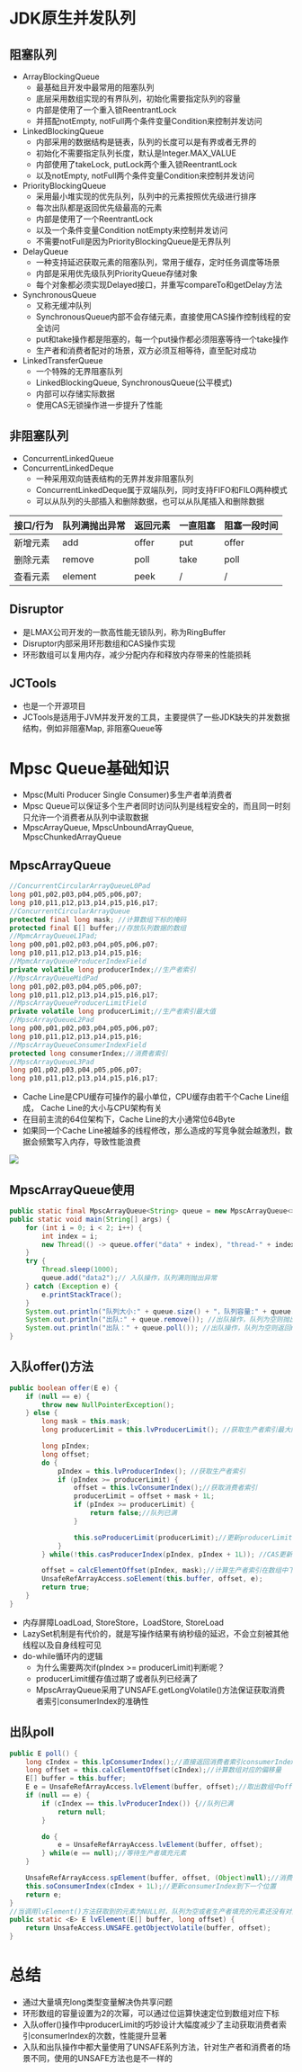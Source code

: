 # JDK原生并发队列

## 阻塞队列

- ArrayBlockingQueue
  - 最基础且开发中最常用的阻塞队列
  - 底层采用数组实现的有界队列，初始化需要指定队列的容量
  - 内部是使用了一个重入锁ReentrantLock
  - 并搭配notEmpty, notFull两个条件变量Condition来控制并发访问
- LinkedBlockingQueue
  - 内部采用的数据结构是链表，队列的长度可以是有界或者无界的
  - 初始化不需要指定队列长度，默认是Integer.MAX_VALUE
  - 内部使用了takeLock, putLock两个重入锁ReentrantLock
  - 以及notEmpty, notFull两个条件变量Condition来控制并发访问
- PriorityBlockingQueue
  - 采用最小堆实现的优先队列，队列中的元素按照优先级进行排序
  - 每次出队都是返回优先级最高的元素
  - 内部是使用了一个ReentrantLock
  - 以及一个条件变量Condition notEmpty来控制并发访问
  - 不需要notFull是因为PriorityBlockingQueue是无界队列
- DelayQueue
  - 一种支持延迟获取元素的阻塞队列，常用于缓存，定时任务调度等场景
  - 内部是采用优先级队列PriorityQueue存储对象
  - 每个对象都必须实现Delayed接口，并重写compareTo和getDelay方法
- SynchronousQueue
  - 又称无缓冲队列
  - SynchronousQueue内部不会存储元素，直接使用CAS操作控制线程的安全访问
  - put和take操作都是阻塞的，每一个put操作都必须阻塞等待一个take操作
  - 生产者和消费者配对的场景，双方必须互相等待，直至配对成功
- LinkedTransferQueue
  - 一个特殊的无界阻塞队列
  - LinkedBlockingQueue, SynchronousQueue(公平模式)
  - 内部可以存储实际数据
  - 使用CAS无锁操作进一步提升了性能

## 非阻塞队列

- ConcurrentLinkedQueue
- ConcurrentLinkedDeque
  - 一种采用双向链表结构的无界并发非阻塞队列
  - ConcurrentLinkedDeque属于双端队列，同时支持FIFO和FILO两种模式
  - 可以从队列的头部插入和删除数据，也可以从队尾插入和删除数据

| 接口/行为 | 队列满抛出异常 | 返回元素 | 一直阻塞 | 阻塞一段时间 |
| --------- | -------------- | -------- | -------- | ------------ |
| 新增元素  | add            | offer    | put      | offer        |
| 删除元素  | remove         | poll     | take     | poll         |
| 查看元素  | element        | peek     | /        | /            |

## Disruptor

- 是LMAX公司开发的一款高性能无锁队列，称为RingBuffer
- Disruptor内部采用环形数组和CAS操作实现
- 环形数组可以复用内存，减少分配内存和释放内存带来的性能损耗

## JCTools

- 也是一个开源项目
- JCTools是适用于JVM并发开发的工具，主要提供了一些JDK缺失的并发数据结构，例如非阻塞Map, 非阻塞Queue等

# Mpsc Queue基础知识

- Mpsc(Multi Producer Single Consumer)多生产者单消费者
- Mpsc Queue可以保证多个生产者同时访问队列是线程安全的，而且同一时刻只允许一个消费者从队列中读取数据
- MpscArrayQueue, MpscUnboundArrayQueue, MpscChunkedArrayQueue

## MpscArrayQueue

```java
//ConcurrentCircularArrayQueueL0Pad
long p01,p02,p03,p04,p05,p06,p07;
long p10,p11,p12,p13,p14,p15,p16,p17;
//ConcurrentCircularArrayQueue
protected final long mask; //计算数组下标的掩码
protected final E[] buffer;//存放队列数据的数组
//MpmcArrayQueueL1Pad;
long p00,p01,p02,p03,p04,p05,p06,p07;
long p10,p11,p12,p13,p14,p15,p16;
//MpmcArrayQueueProducerIndexField
private volatile long producerIndex;//生产者索引
//MpscArrayQueueMidPad
long p01,p02,p03,p04,p05,p06,p07;
long p10,p11,p12,p13,p14,p15,p16,p17;
//MpscArrayQueueProducerLimitField
private volatile long producerLimit;//生产者索引最大值
//MpscArrayQueueL2Pad
long p00,p01,p02,p03,p04,p05,p06,p07;
long p10,p11,p12,p13,p14,p15,p16;
//MpscArrayQueueConsumerIndexField
protected long consumerIndex;//消费者索引
//MpscArrayQueueL3Pad
long p01,p02,p03,p04,p05,p06,p07;
long p10,p11,p12,p13,p14,p15,p16,p17;
```

- Cache Line是CPU缓存可操作的最小单位，CPU缓存由若干个Cache Line组成， Cache Line的大小与CPU架构有关
- 在目前主流的64位架构下，Cache Line的大小通常位64Byte
- 如果同一个Cache Line被越多的线程修改，那么造成的写竞争就会越激烈，数据会频繁写入内存，导致性能浪费

![](./images/CPU缓存行.png)

## MpscArrayQueue使用

```java
public static final MpscArrayQueue<String> queue = new MpscArrayQueue<>(2);
public static void main(String[] args) {
    for (int i = 0; i < 2; i++) {
        int index = i;
        new Thread(() -> queue.offer("data" + index), "thread-" + index).start();
    }
    try {
        Thread.sleep(1000);
        queue.add("data2");// 入队操作，队列满则抛出异常
    } catch (Exception e) {
        e.printStackTrace();
    }
    System.out.println("队列大小:" + queue.size() + "，队列容量:" + queue.capacity());
    System.out.println("出队:" + queue.remove()); //出队操作，队列为空则抛出异常
    System.out.println("出队：" + queue.poll()); //出队操作，队列为空则返回null
}
```

## 入队offer()方法

```java
public boolean offer(E e) {
    if (null == e) {
        throw new NullPointerException();
    } else {
        long mask = this.mask;
        long producerLimit = this.lvProducerLimit(); //获取生产者索引最大限制

        long pIndex;
        long offset;
        do {
            pIndex = this.lvProducerIndex(); //获取生产者索引
            if (pIndex >= producerLimit) {
                offset = this.lvConsumerIndex();//获取消费者索引
                producerLimit = offset + mask + 1L;
                if (pIndex >= producerLimit) {
                    return false;//队列已满
                }

                this.soProducerLimit(producerLimit);//更新producerLimit
            }
        } while(!this.casProducerIndex(pIndex, pIndex + 1L)); //CAS更新生产者索引，更新成功则退出，说明当前生产者已经占领索引值

        offset = calcElementOffset(pIndex, mask);//计算生产者索引在数组中下标
        UnsafeRefArrayAccess.soElement(this.buffer, offset, e);
        return true;
    }
}
```

- 内存屏障LoadLoad, StoreStore，LoadStore, StoreLoad
- LazySet机制是有代价的，就是写操作结果有纳秒级的延迟，不会立刻被其他线程以及自身线程可见
- do-while循环内的逻辑
  - 为什么需要两次if(pIndex >= producerLimit)判断呢？
  - producerLimit缓存值过期了或者队列已经满了
  - MpscArrayQueue采用了UNSAFE.getLongVolatile()方法保证获取消费者索引consumerIndex的准确性

##  出队poll

```java
public E poll() {
    long cIndex = this.lpConsumerIndex();//直接返回消费者索引consumerIndex
    long offset = this.calcElementOffset(cIndex);//计算数组对应的偏移量
    E[] buffer = this.buffer;
    E e = UnsafeRefArrayAccess.lvElement(buffer, offset);//取出数组中offset对应的元素
    if (null == e) {
        if (cIndex == this.lvProducerIndex()) {//队列已满
            return null;
        }

        do {
            e = UnsafeRefArrayAccess.lvElement(buffer, offset);
        } while(e == null);//等待生产者填充元素
    }

    UnsafeRefArrayAccess.spElement(buffer, offset, (Object)null);//消费成功后将当前位置置为NULL
    this.soConsumerIndex(cIndex + 1L);//更新consumerIndex到下一个位置
    return e;
}
//当调用lvElement()方法获取到的元素为NULL时，队列为空或者生产者填充的元素还没有对消费者可见
public static <E> E lvElement(E[] buffer, long offset) {
    return UnsafeAccess.UNSAFE.getObjectVolatile(buffer, offset);
}
```

# 总结

- 通过大量填充long类型变量解决伪共享问题
- 环形数组的容量设置为2的次幂，可以通过位运算快速定位到数组对应下标
- 入队offer()操作中producerLimit的巧妙设计大幅度减少了主动获取消费者索引consumerIndex的次数，性能提升显著
- 入队和出队操作中都大量使用了UNSAFE系列方法，针对生产者和消费者的场景不同，使用的UNSAFE方法也是不一样的